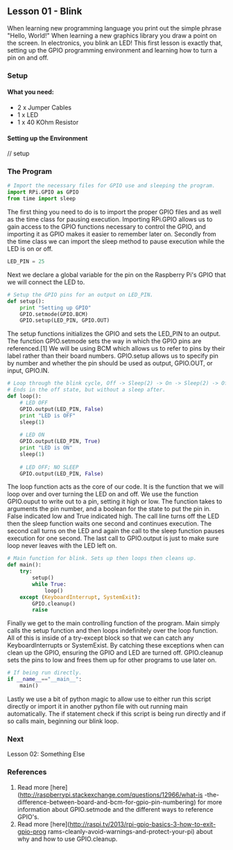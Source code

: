 ## Lesson 01 - Blink

When learning new programming language you print out the simple phrase 
"Hello, World!" When learning a new graphics library you draw a point on the 
screen. In electronics, you blink an LED! This first lesson is exactly that, 
setting up the GPIO programming environment and learning how to turn a pin on 
and off.

### Setup

#### What you need:

* 2 x Jumper Cables
* 1 x LED
* 1 x 40 KOhm Resistor

#### Setting up the Environment

// setup

### The Program

```python
# Import the necessary files for GPIO use and sleeping the program.
import RPi.GPIO as GPIO
from time import sleep
```

The first thing you need to do is to import the proper GPIO files and as well as
the time class for pausing execution. Importing RPi.GPIO allows us to gain 
access to the GPIO functions necessary to control the GPIO, and importing it as 
GPIO makes it easier to remember later on. Secondly from the time class we can 
import the sleep method to pause execution while the LED is on or off.

```python
LED_PIN = 25
```

Next we declare a global variable for the pin on the Raspberry Pi's GPIO that we
will connect the LED to.

```python
# Setup the GPIO pins for an output on LED_PIN.
def setup():
	print "Setting up GPIO"
	GPIO.setmode(GPIO.BCM)
	GPIO.setup(LED_PIN, GPIO.OUT)
```

The setup functions initializes the GPIO and sets the LED_PIN to an output. 
The function GPIO.setmode sets the way in which the GPIO pins are referenced.[1]
We will be using BCM which allows us to refer to pins by their label rather than 
their board numbers. GPIO.setup allows us to specify pin by number and whether
the pin should be used as output, GPIO.OUT, or input, GPIO.IN.

```python
# Loop through the blink cycle, Off -> Sleep(2) -> On -> Sleep(2) -> Off.
# Ends in the off state, but without a sleep after.
def loop():
	# LED OFF
	GPIO.output(LED_PIN, False)
	print "LED is OFF"
	sleep(1)
	
	# LED ON
	GPIO.output(LED_PIN, True)
	print "LED is ON"
	sleep(1)
	
	# LED OFF; NO SLEEP
	GPIO.output(LED_PIN, False)
```

The loop function acts as the core of our code. It is the function that we will
loop over and over turning the LED on and off. We use the function GPIO.ouput to
write out to a pin, setting it high or low. The function takes to arguments the
pin number, and a boolean for the state to put the pin in. False indicated low 
and True indicated high. The call line turns off the LED then the sleep function
waits one second and continues execution. The second call turns on the LED and
again the call to the sleep function pauses execution for one second. The last 
call to GPIO.output is just to make sure loop never leaves with the LED left on.

```python
# Main function for blink. Sets up then loops then cleans up.
def main():
	try:
		setup()
		while True:
			loop()
	except (KeyboardInterrupt, SystemExit):
		GPIO.cleanup()
		raise
```

Finally we get to the main controlling function of the program. Main simply 
calls the setup function and then loops indefinitely over the loop function. All
of this is inside of a try-except block so that we can catch any 
KeyboardInterrupts or SystemExist. By catching these exceptions when can clean 
up the GPIO, ensuring the GPIO and LED are turned off. GPIO.cleanup sets the 
pins to low and frees them up for other programs to use later on.

```python
# If being run directly.
if __name__=="__main__":
	main()
```

Lastly we use a bit of python magic to allow use to either run this script 
directly or import it in another python file with out running main 
automatically. The if statement check if this script is being run directly and 
if so calls main, beginning our blink loop.

### Next

Lesson 02: Something Else

### References

1. Read more [here](http://raspberrypi.stackexchange.com/questions/12966/what-is
-the-difference-between-board-and-bcm-for-gpio-pin-numbering) for more 
information about GPIO.setmode and the different ways to reference GPIO's.
2. Read more [here](http://raspi.tv/2013/rpi-gpio-basics-3-how-to-exit-gpio-prog
rams-cleanly-avoid-warnings-and-protect-your-pi) about why and how to use 
GPIO.cleanup.